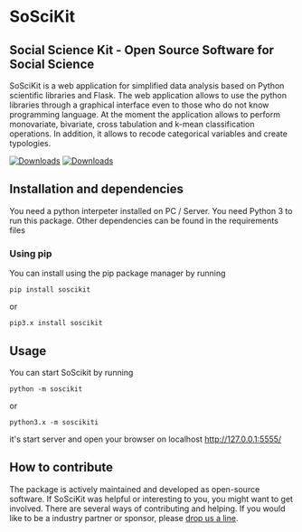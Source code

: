 # SoSciKit
## Social Science Kit - Open Source Software for Social Science

SoSciKit is a web application for simplified data analysis based on Python scientific libraries and Flask.
The web application allows to use the python libraries through a graphical interface even to those who do not know programming language. At the moment the application allows to perform monovariate, bivariate, cross tabulation and k-mean classification operations. In addition, it allows to recode categorical variables and create typologies.

[![Downloads](https://pepy.tech/badge/soscikit)](https://pepy.tech/project/soscikit)
[![Downloads](https://pepy.tech/badge/soscikit/week)](https://pepy.tech/project/soscikit/week)

## Installation and dependencies
You need a python interpeter installed on PC / Server. 
You need Python 3 to run this package. Other dependencies can be found in the requirements files

### Using pip

You can install using the pip package manager by running

    pip install soscikit
    
or
    
    pip3.x install soscikit

## Usage

You can start SoScikit by running

    python -m soscikit
    
or

    python3.x -m soscikiti

it's start server and open your browser on localhost http://127.0.0.1:5555/


## How to contribute

The package is actively maintained and developed as open-source software. If SoSciKit was helpful or interesting to you, you might want to get involved. There are several ways of contributing and helping. If you would like to be a industry partner or sponsor, please [drop us a line](mailto:scarselli@gmail.com).

